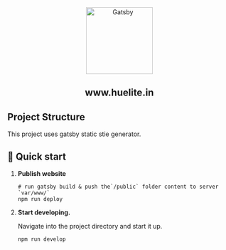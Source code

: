 <p align="center" style="margin:0px;">
  <a href="https://www.huelite.in/" >
    <img alt="Gatsby" src="https://www.huelite.in/staticImages/icon/hueliteIconNoBg_512px.png" width="150" />
  </a>
</p>
<h2 align="center">www.huelite.in</h2>

## Project Structure

This project uses gatsby static stie generator.

## 🚀 Quick start

1.  **Publish website**

    ```shell
    # run gatsby build & push the`/public` folder content to server `var/www/`
    npm run deploy
    ```

2.  **Start developing.**

    Navigate into the project directory and start it up.

    ```shell
    npm run develop
    ```
